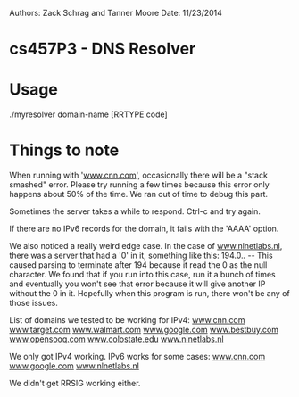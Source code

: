 Authors: Zack Schrag and Tanner Moore
Date: 11/23/2014

cs457P3 - DNS Resolver
=======

Usage
=======
./myresolver domain-name [RRTYPE code]

Things to note
=======
When running with 'www.cnn.com', occasionally there will be a "stack smashed" error. Please try running a few times because this error only happens about 50% of the time. We ran out of time to debug this part.

Sometimes the server takes a while to respond. Ctrl-c and try again.

If there are no IPv6 records for the domain, it fails with the 'AAAA' option.

We also noticed a really weird edge case. In the case of www.nlnetlabs.nl, there was a server that had a '0' in it, something like this: 194.0.*.* -- This caused parsing to terminate after 194 because it read the 0 as the null character. We found that if you run into this case, run it a bunch of times and eventually you won't see that error because it will give another IP without the 0 in it. Hopefully when this program is run, there won't be any of those issues.

List of domains we tested to be working for IPv4:
www.cnn.com
www.target.com
www.walmart.com
www.google.com
www.bestbuy.com
www.opensooq.com
www.colostate.edu
www.nlnetlabs.nl

We only got IPv4 working. IPv6 works for some cases:
www.cnn.com
www.google.com
www.nlnetlabs.nl

We didn't get RRSIG working either.



